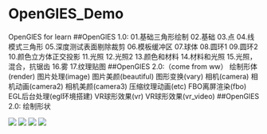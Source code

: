 # OpenGlES_Demo
OpenGlES for learn
  ##OpenGlES 1.0:
      01.基础三角形绘制
      02.基础
      03.点
      04.线模式三角形
      05.深度测试表面剔除裁剪
      06.模板缓冲区
      07.球体
      08.圆环1
      09.圆环2
      10.颜色立方体正交投影
      11.光照
      12.光照2
      13.颜色和材料
      14.材料和光照
      15.光照，混合，抗锯齿
      16.雾
      17.纹理贴图
  ##OpenGlES 2.0:（come from ww）
          绘制形体(render)
          图片处理(image)
          图片美颜(beautiful)
          图形变换(vary)
          相机(camera)
          相机动画(camera2)
          相机美颜(camera3)
          压缩纹理动画(etc)
          FBO离屏渲染(fbo)
          EGL后台处理(egl环境搭建)
          VR球形效果(vr)
          VR球形效果(vr_video)
  ##OpenGlES 2.0:
      绘制形状

   ![](./pic/device-2018-12-04-145614.png)
   ![](./pic/device-2018-12-04-145834.png)
   ![](./pic/device-2018-12-04-145816.png)
   ![](./pic/device-2018-12-04-145717.png)